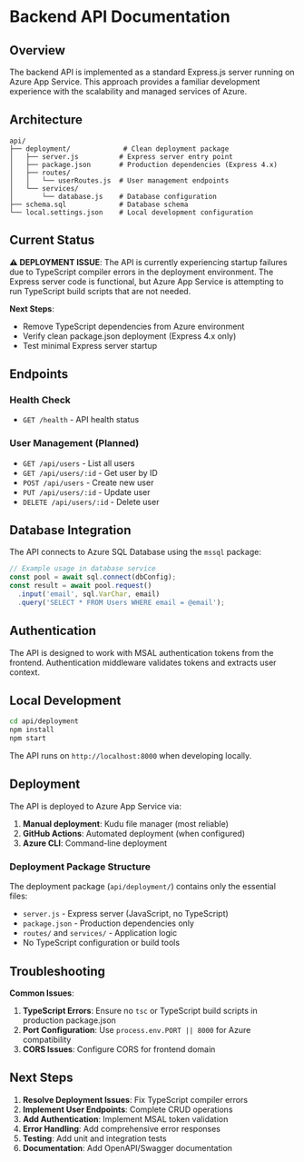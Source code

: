 # Backend API Documentation

## Overview

The backend API is implemented as a standard Express.js server running on Azure App Service. This approach provides a familiar development experience with the scalability and managed services of Azure.

## Architecture

```
api/
├── deployment/             # Clean deployment package
│   ├── server.js          # Express server entry point
│   ├── package.json       # Production dependencies (Express 4.x)
│   ├── routes/
│   │   └── userRoutes.js  # User management endpoints
│   └── services/
│       └── database.js    # Database configuration
├── schema.sql             # Database schema
└── local.settings.json    # Local development configuration
```

## Current Status

**⚠️ DEPLOYMENT ISSUE**: The API is currently experiencing startup failures due to TypeScript compiler errors in the deployment environment. The Express server code is functional, but Azure App Service is attempting to run TypeScript build scripts that are not needed.

**Next Steps**:
- Remove TypeScript dependencies from Azure environment
- Verify clean package.json deployment (Express 4.x only)
- Test minimal Express server startup

## Endpoints

### Health Check
- `GET /health` - API health status

### User Management (Planned)
- `GET /api/users` - List all users
- `GET /api/users/:id` - Get user by ID
- `POST /api/users` - Create new user
- `PUT /api/users/:id` - Update user
- `DELETE /api/users/:id` - Delete user

## Database Integration

The API connects to Azure SQL Database using the `mssql` package:

```javascript
// Example usage in database service
const pool = await sql.connect(dbConfig);
const result = await pool.request()
  .input('email', sql.VarChar, email)
  .query('SELECT * FROM Users WHERE email = @email');
```

## Authentication

The API is designed to work with MSAL authentication tokens from the frontend. Authentication middleware validates tokens and extracts user context.

## Local Development

```bash
cd api/deployment
npm install
npm start
```

The API runs on `http://localhost:8000` when developing locally.

## Deployment

The API is deployed to Azure App Service via:
1. **Manual deployment**: Kudu file manager (most reliable)
2. **GitHub Actions**: Automated deployment (when configured)
3. **Azure CLI**: Command-line deployment

### Deployment Package Structure

The deployment package (`api/deployment/`) contains only the essential files:
- `server.js` - Express server (JavaScript, no TypeScript)
- `package.json` - Production dependencies only
- `routes/` and `services/` - Application logic
- No TypeScript configuration or build tools

## Troubleshooting

**Common Issues**:
1. **TypeScript Errors**: Ensure no `tsc` or TypeScript build scripts in production package.json
2. **Port Configuration**: Use `process.env.PORT || 8000` for Azure compatibility
3. **CORS Issues**: Configure CORS for frontend domain

## Next Steps

1. **Resolve Deployment Issues**: Fix TypeScript compiler errors
2. **Implement User Endpoints**: Complete CRUD operations
3. **Add Authentication**: Implement MSAL token validation
4. **Error Handling**: Add comprehensive error responses
5. **Testing**: Add unit and integration tests
6. **Documentation**: Add OpenAPI/Swagger documentation
